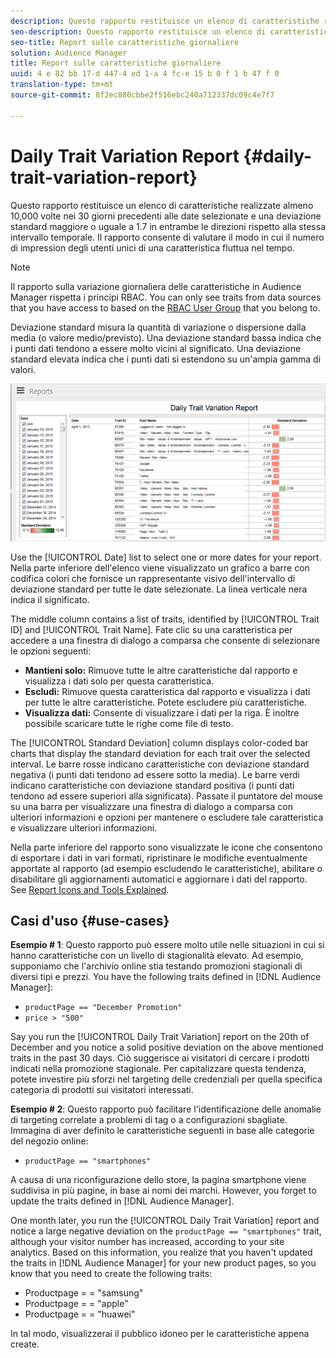 ```yaml
---
description: Questo rapporto restituisce un elenco di caratteristiche realizzate almeno 10,000 volte nei 30 giorni precedenti alle date selezionate e una deviazione standard maggiore o uguale a 1.7 in entrambe le direzioni rispetto alla stessa intervallo temporale. Il rapporto consente di valutare il modo in cui il numero di impression degli utenti unici di una caratteristica fluttua nel tempo.
seo-description: Questo rapporto restituisce un elenco di caratteristiche realizzate almeno 10,000 volte nei 30 giorni precedenti alle date selezionate e una deviazione standard maggiore o uguale a 1.7 in entrambe le direzioni rispetto alla stessa intervallo temporale. Il rapporto consente di valutare il modo in cui il numero di impression degli utenti unici di una caratteristica fluttua nel tempo.
seo-title: Report sulle caratteristiche giornaliere
solution: Audience Manager
title: Report sulle caratteristiche giornaliere
uuid: 4 e 82 bb 17-d 447-4 ed 1-a 4 fc-e 15 b 0 f 1 b 47 f 0
translation-type: tm+mt
source-git-commit: 8f2ec880cbbe2f516ebc240a712337dc09c4e7f7

---
```



# Daily Trait Variation Report {#daily-trait-variation-report}

Questo rapporto restituisce un elenco di caratteristiche realizzate almeno 10,000 volte nei 30 giorni precedenti alle date selezionate e una deviazione standard maggiore o uguale a 1.7 in entrambe le direzioni rispetto alla stessa intervallo temporale. Il rapporto consente di valutare il modo in cui il numero di impression degli utenti unici di una caratteristica fluttua nel tempo.

>[!NOTE]
>
>Il rapporto sulla variazione giornaliera delle caratteristiche in Audience Manager rispetta i principi RBAC. You can only see traits from data sources that you have access to based on the [RBAC User Group](/help/using/features/administration/administration-overview.md) that you belong to.

Deviazione standard misura la quantità di variazione o dispersione dalla media (o valore medio/previsto). Una deviazione standard bassa indica che i punti dati tendono a essere molto vicini al significato. Una deviazione standard elevata indica che i punti dati si estendono su un'ampia gamma di valori.

![](assets/daily_trait_variation.png)

Use the [!UICONTROL Date] list to select one or more dates for your report. Nella parte inferiore dell'elenco viene visualizzato un grafico a barre con codifica colori che fornisce un rappresentante visivo dell'intervallo di deviazione standard per tutte le date selezionate. La linea verticale nera indica il significato.

The middle column contains a list of traits, identified by [!UICONTROL Trait ID] and [!UICONTROL Trait Name]. Fate clic su una caratteristica per accedere a una finestra di dialogo a comparsa che consente di selezionare le opzioni seguenti:

* **Mantieni solo:** Rimuove tutte le altre caratteristiche dal rapporto e visualizza i dati solo per questa caratteristica.
* **Escludi:** Rimuove questa caratteristica dal rapporto e visualizza i dati per tutte le altre caratteristiche. Potete escludere più caratteristiche.
* **Visualizza dati:** Consente di visualizzare i dati per la riga. È inoltre possibile scaricare tutte le righe come file di testo.

The [!UICONTROL Standard Deviation] column displays color-coded bar charts that display the standard deviation for each trait over the selected interval. Le barre rosse indicano caratteristiche con deviazione standard negativa (i punti dati tendono ad essere sotto la media). Le barre verdi indicano caratteristiche con deviazione standard positiva (i punti dati tendono ad essere superiori alla significata). Passate il puntatore del mouse su una barra per visualizzare una finestra di dialogo a comparsa con ulteriori informazioni e opzioni per mantenere o escludere tale caratteristica e visualizzare ulteriori informazioni.

Nella parte inferiore del rapporto sono visualizzate le icone che consentono di esportare i dati in vari formati, ripristinare le modifiche eventualmente apportate al rapporto (ad esempio escludendo le caratteristiche), abilitare o disabilitare gli aggiornamenti automatici e aggiornare i dati del rapporto. See [Report Icons and Tools Explained](../../reporting/dynamic-reports/interactive-report-technology.md#icons-tools-explained).

## Casi d'uso {#use-cases}

**Esempio # 1**: Questo rapporto può essere molto utile nelle situazioni in cui si hanno caratteristiche con un livello di stagionalità elevato. Ad esempio, supponiamo che l'archivio online stia testando promozioni stagionali di diversi tipi e prezzi. You have the following traits defined in [!DNL Audience Manager]:

* `productPage == "December Promotion"`
* `price > "500"`

Say you run the [!UICONTROL Daily Trait Variation] report on the 20th of December and you notice a solid positive deviation on the above mentioned traits in the past 30 days. Ciò suggerisce ai visitatori di cercare i prodotti indicati nella promozione stagionale. Per capitalizzare questa tendenza, potete investire più sforzi nel targeting delle credenziali per quella specifica categoria di prodotti sui visitatori interessati.

**Esempio # 2**: Questo rapporto può facilitare l'identificazione delle anomalie di targeting correlate a problemi di tag o a configurazioni sbagliate. Immagina di aver definito le caratteristiche seguenti in base alle categorie del negozio online:

* `productPage == "smartphones"`

A causa di una riconfigurazione dello store, la pagina smartphone viene suddivisa in più pagine, in base ai nomi dei marchi. However, you forget to update the traits defined in [!DNL Audience Manager].

One month later, you run the [!UICONTROL Daily Trait Variation] report and notice a large negative deviation on the `productPage == "smartphones"` trait, although your visitor number has increased, according to your site analytics. Based on this information, you realize that you haven't updated the traits in [!DNL Audience Manager] for your new product pages, so you know that you need to create the following traits:

* Productpage = = "samsung"
* Productpage = = "apple"
* Productpage = = "huawei"

In tal modo, visualizzerai il pubblico idoneo per le caratteristiche appena create.
